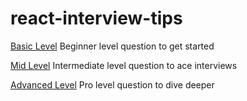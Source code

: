 # react-interview-tips

[Basic Level](https://github.com/imyrups/interview-tips/blob/main/react/basic-level.md) Beginner level question to get started

[Mid Level](https://github.com/imyrups/interview-tips/blob/main/react/mid-level.md) Intermediate level question to ace interviews

[Advanced Level](https://github.com/imyrups/interview-tips/blob/main/react/advanced-level.md) Pro level question to dive deeper
